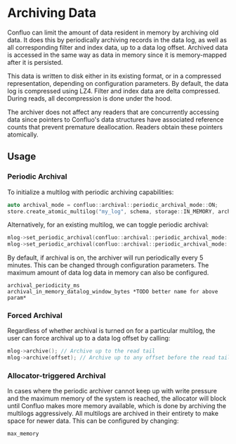 # Archiving Data

Confluo can limit the amount of data resident in memory by archiving old data. It does this by periodically archiving records in the data log, as well as all corresponding filter and index data, up to a data log offset. Archived data is accessed in the same way as data in memory since it is memory-mapped after it is persisted. 

This data is written to disk either in its existing format, or in a compressed representation, depending on configuration parameters. By default, the data log is compressed using LZ4. Filter and index data are delta compressed. During reads, all decompression is done under the hood. 

The archiver does not affect any readers that are concurrently accessing data since pointers to Confluo's data structures have associated reference counts that prevent premature deallocation. Readers obtain these pointers atomically.

## Usage


### Periodic Archival

To initialize a multilog with periodic archiving capabilities:

```cpp
auto archival_mode = confluo::archival::periodic_archival_mode::ON;
store.create_atomic_multilog("my_log", schema, storage::IN_MEMORY, archival_mode);
```

Alternatively, for an existing multilog, we can toggle periodic archival:

```cpp
mlog->set_periodic_archival(confluo::archival::periodic_archival_mode::ON);
mlog->set_periodic_archival(confluo::archival::periodic_archival_mode::OFF);
```

By default, if archival is on, the archiver will run periodically every 5 minutes. This can be changed through configuration parameters. The maximum amount of data log data in memory can also be configured.

```
archival_periodicity_ms 
archival_in_memory_datalog_window_bytes *TODO better name for above param*
```

### Forced Archival

Regardless of whether archival is turned on for a particular multilog, the user can force archival up to a data log offset by calling:

```cpp
mlog->archive(); // Archive up to the read tail
mlog->archive(offset); // Archive up to any offset before the read tail
```

### Allocator-triggered Archival

In cases where the periodic archiver cannot keep up with write pressure and the maximum memory of the system is reached, the allocator will block until Confluo makes more memory available, which is done by archiving the multilogs aggressively. All multilogs are archived in their entirety to make space for newer data. This can be configured by changing:

```
max_memory
``` 
